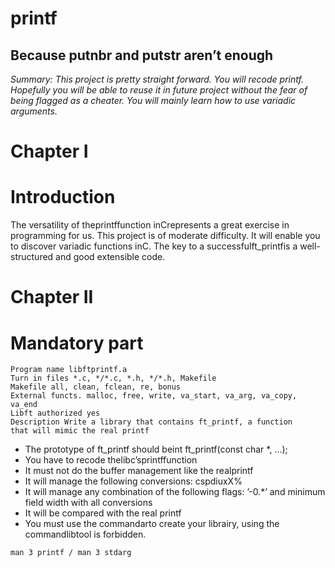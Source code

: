 # printf

## Because putnbr and putstr aren’t enough

_Summary: This project is pretty straight forward. You will recode printf. Hopefully you
will be able to reuse it in future project without the fear of being flagged as a cheater.
You will mainly learn how to use variadic arguments._

# Chapter I

# Introduction

The versatility of theprintffunction inCrepresents a great exercise in programming for
us. This project is of moderate difficulty. It will enable you to discover variadic functions
inC.
The key to a successfulft_printfis a well-structured and good extensible code.

# Chapter II

# Mandatory part

```
Program name libftprintf.a
Turn in files *.c, */*.c, *.h, */*.h, Makefile
Makefile all, clean, fclean, re, bonus
External functs. malloc, free, write, va_start, va_arg, va_copy,
va_end
Libft authorized yes
Description Write a library that contains ft_printf, a function
that will mimic the real printf
```
- The prototype of ft_printf should beint ft_printf(const char *, ...);
- You have to recode thelibc’sprintffunction
- It must not do the buffer management like the realprintf
- It will manage the following conversions: cspdiuxX%
- It will manage any combination of the following flags: ’-0.*’ and minimum field
    width with all conversions
- It will be compared with the real printf
- You must use the commandarto create your librairy, using the commandlibtool
    is forbidden.

```
man 3 printf / man 3 stdarg
```
